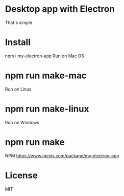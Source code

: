 # Desktop app with Electron
That's simple

# Install
npm i my-electron-app
Run on Mac OS

# npm run make-mac
Run on Linux

# npm run make-linux
Run on Windows

# npm run make
NPM
https://www.npmjs.com/package/my-electron-app

# License
MIT
